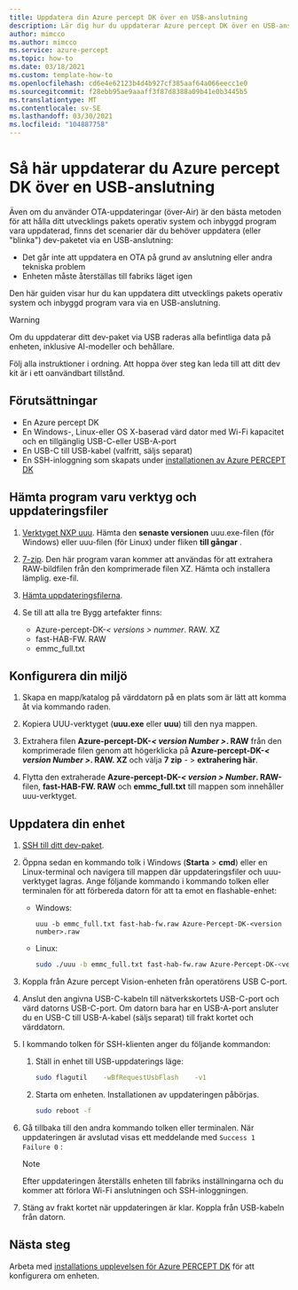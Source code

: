 ```yaml
---
title: Uppdatera din Azure percept DK över en USB-anslutning
description: Lär dig hur du uppdaterar Azure percept DK över en USB-anslutning
author: mimcco
ms.author: mimcco
ms.service: azure-percept
ms.topic: how-to
ms.date: 03/18/2021
ms.custom: template-how-to
ms.openlocfilehash: cd6e4e62123b4d4b927cf385aaf64a066eecc1e0
ms.sourcegitcommit: f28ebb95ae9aaaff3f87d8388a09b41e0b3445b5
ms.translationtype: MT
ms.contentlocale: sv-SE
ms.lasthandoff: 03/30/2021
ms.locfileid: "104887758"
---
```

# <a name="how-to-update-azure-percept-dk-over-a-usb-connection"></a>Så här uppdaterar du Azure percept DK över en USB-anslutning

Även om du använder OTA-uppdateringar (över-Air) är den bästa metoden för att hålla ditt utvecklings pakets operativ system och inbyggd program vara uppdaterad, finns det scenarier där du behöver uppdatera (eller "blinka") dev-paketet via en USB-anslutning:

- Det går inte att uppdatera en OTA på grund av anslutning eller andra tekniska problem
- Enheten måste återställas till fabriks läget igen

Den här guiden visar hur du kan uppdatera ditt utvecklings pakets operativ system och inbyggd program vara via en USB-anslutning.

> [!WARNING]
> Om du uppdaterar ditt dev-paket via USB raderas alla befintliga data på enheten, inklusive AI-modeller och behållare.
>
> Följ alla instruktioner i ordning. Att hoppa över steg kan leda till att ditt dev kit är i ett oanvändbart tillstånd.

## <a name="prerequisites"></a>Förutsättningar

- En Azure percept DK
- En Windows-, Linux-eller OS X-baserad värd dator med Wi-Fi kapacitet och en tillgänglig USB-C-eller USB-A-port
- En USB-C till USB-kabel (valfritt, säljs separat)
- En SSH-inloggning som skapats under [installationen av Azure PERCEPT DK](./quickstart-percept-dk-set-up.md)

## <a name="download-software-tools-and-update-files"></a>Hämta program varu verktyg och uppdateringsfiler

1. [Verktyget NXP uuu](https://github.com/NXPmicro/mfgtools/releases). Hämta den **senaste versionen** uuu.exe-filen (för Windows) eller uuu-filen (för Linux) under fliken **till gångar** .

1. [7-zip](https://www.7-zip.org/). Den här program varan kommer att användas för att extrahera RAW-bildfilen från den komprimerade filen XZ. Hämta och installera lämplig. exe-fil.

1. [Hämta uppdateringsfilerna](https://go.microsoft.com/fwlink/?linkid=2155734).

1. Se till att alla tre Bygg artefakter finns:
    - Azure-percept-DK-*&lt; versions &gt; nummer*. RAW. XZ
    - fast-HAB-FW. RAW
    - emmc_full.txt

## <a name="set-up-your-environment"></a>Konfigurera din miljö

1. Skapa en mapp/katalog på värddatorn på en plats som är lätt att komma åt via kommando raden.

1. Kopiera UUU-verktyget (**uuu.exe** eller **uuu**) till den nya mappen.

1. Extrahera filen **Azure-percept-DK-*&lt; version Number &gt;*. RAW** från den komprimerade filen genom att högerklicka på **Azure-percept-DK-*&lt; version Number &gt;*. RAW. XZ** och välja **7 zip** - &gt; **extrahering här**.

1. Flytta den extraherade **Azure-percept-DK-*&lt; version &gt; Number*. RAW-** filen, **fast-HAB-FW. RAW** och **emmc_full.txt** till mappen som innehåller uuu-verktyget.

## <a name="update-your-device"></a>Uppdatera din enhet

1. [SSH till ditt dev-paket](./how-to-ssh-into-percept-dk.md).

1. Öppna sedan en kommando tolk i Windows (**Starta**  >  **cmd**) eller en Linux-terminal och navigera till mappen där uppdateringsfiler och uuu-verktyget lagras. Ange följande kommando i kommando tolken eller terminalen för att förbereda datorn för att ta emot en flashable-enhet:

    - Windows:

        ```console
        uuu -b emmc_full.txt fast-hab-fw.raw Azure-Percept-DK-<version number>.raw 
        ```

    - Linux:

        ```bash
        sudo ./uuu -b emmc_full.txt fast-hab-fw.raw Azure-Percept-DK-<version number>.raw
        ```

1. Koppla från Azure percept Vision-enheten från operatörens USB C-port.

1. Anslut den angivna USB-C-kabeln till nätverkskortets USB-C-port och värd datorns USB-C-port. Om datorn bara har en USB-A-port ansluter du en USB-C till USB-A-kabel (säljs separat) till frakt kortet och värddatorn.

1. I kommando tolken för SSH-klienten anger du följande kommandon:

    1. Ställ in enhet till USB-uppdaterings läge:

        ```bash
        sudo flagutil    -wBfRequestUsbFlash    -v1
        ```

    1. Starta om enheten. Installationen av uppdateringen påbörjas.

        ```bash
        sudo reboot -f
        ```

1. Gå tillbaka till den andra kommando tolken eller terminalen. När uppdateringen är avslutad visas ett meddelande med ```Success 1    Failure 0``` :

    > [!NOTE]
    > Efter uppdateringen återställs enheten till fabriks inställningarna och du kommer att förlora Wi-Fi anslutningen och SSH-inloggningen.

1. Stäng av frakt kortet när uppdateringen är klar. Koppla från USB-kabeln från datorn.  

## <a name="next-steps"></a>Nästa steg

Arbeta med [installations upplevelsen för Azure PERCEPT DK](./quickstart-percept-dk-set-up.md) för att konfigurera om enheten.